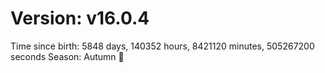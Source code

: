 # Version: v16.0.4
Time since birth: 5848 days, 140352 hours, 8421120 minutes, 505267200 seconds
Season: Autumn 🍁
